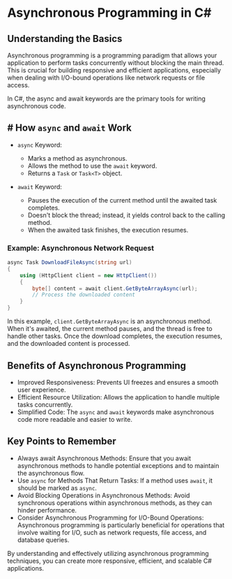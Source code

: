 ﻿# Asynchronous Programming in C#

## Understanding the Basics

Asynchronous programming is a programming paradigm that allows your application to perform tasks concurrently without blocking the main thread. This is crucial for building responsive and efficient applications, especially when dealing with I/O-bound operations like network requests or file access.

In C#, the async and await keywords are the primary tools for writing asynchronous code.

## # How `async` and `await` Work

- `async` Keyword:
  - Marks a method as asynchronous.
  - Allows the method to use the `await` keyword.
  - Returns a `Task` or `Task<T>` object.

- `await` Keyword:
  - Pauses the execution of the current method until the awaited task completes.
  - Doesn't block the thread; instead, it yields control back to the calling method.
  - When the awaited task finishes, the execution resumes.

### Example: Asynchronous Network Request

```csharp
async Task DownloadFileAsync(string url)
{
	using (HttpClient client = new HttpClient())
	{
		byte[] content = await client.GetByteArrayAsync(url);
		// Process the downloaded content
	}
}
```

In this example, `client.GetByteArrayAsync` is an asynchronous method. When it's awaited, the current method pauses, and the thread is free to handle other tasks. Once the download completes, the execution resumes, and the downloaded content is processed.

## Benefits of Asynchronous Programming

- Improved Responsiveness: Prevents UI freezes and ensures a smooth user experience.
- Efficient Resource Utilization: Allows the application to handle multiple tasks concurrently.
- Simplified Code: The `async` and `await` keywords make asynchronous code more readable and easier to write.

## Key Points to Remember

- Always await Asynchronous Methods: Ensure that you await asynchronous methods to handle potential exceptions and to maintain the asynchronous flow.
- Use `async` for Methods That Return Tasks: If a method uses `await`, it should be marked as `async`.
- Avoid Blocking Operations in Asynchronous Methods: Avoid synchronous operations within asynchronous methods, as they can hinder performance.
- Consider Asynchronous Programming for I/O-Bound Operations: Asynchronous programming is particularly beneficial for operations that involve waiting for I/O, such as network requests, file access, and database queries.

By understanding and effectively utilizing asynchronous programming techniques, you can create more responsive, efficient, and scalable C# applications.
